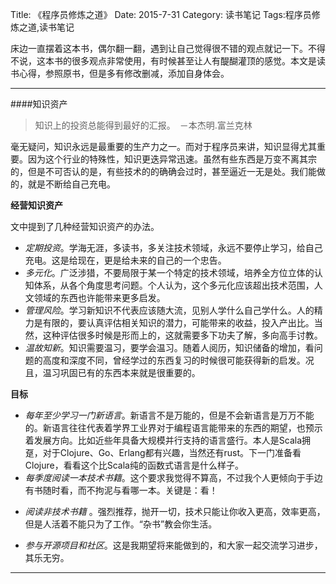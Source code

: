 Title: 《程序员修炼之道》
Date: 2015-7-31 
Category: 读书笔记
Tags:程序员修炼之道,读书笔记

床边一直摆着这本书，偶尔翻一翻，遇到让自己觉得很不错的观点就记一下。不得不说，这本书的很多观点非常使用，有时候甚至让人有醍醐灌顶的感觉。本文是读书心得，参照原书，但是多有修改删减，添加自身体会。
* * *
####知识资产
>知识上的投资总能得到最好的汇报。　－本杰明.富兰克林

毫无疑问，知识永远是最重要的生产力之一。而对于程序员来讲，知识显得尤其重要。因为这个行业的特殊性，知识更迭异常迅速。虽然有些东西是万变不离其宗的，但是不可否认的是，有些技术的的确确会过时，甚至逼近一无是处。我们能做的，就是不断给自己充电。

**经营知识资产**

文中提到了几种经营知识资产的办法。

+ *定期投资*。学海无涯，多读书，多关注技术领域，永远不要停止学习，给自己充电。这是给现在，更是给未来的自己的一个忠告。
+ *多元化*。广泛涉猎，不要局限于某一个特定的技术领域，培养全方位立体的认知体系，从各个角度思考问题。个人认为，这个多元化应该超出技术范围，人文领域的东西也许能带来更多启发。
+ *管理风险*。学习新知识不代表应该随大流，见别人学什么自己学什么。人的精力是有限的，要认真评估相关知识的潜力，可能带来的收益，投入产出比。当然，这种评估很多时候是形而上的，这就需要多下功夫了解，多向高手讨教。
+ *温故知新*。知识需要温习，要学会温习。随着人阅历，知识储备的增加，看问题的高度和深度不同，曾经学过的东西复习的时候很可能获得新的启发。况且，温习巩固已有的东西本来就是很重要的。

**目标**

+ *每年至少学习一门新语言*。新语言不是万能的，但是不会新语言是万万不能的。新语言往往代表着学界工业界对于编程语言能带来的东西的期望，也预示着发展方向。比如近些年具备大规模并行支持的语言盛行。本人是Scala拥趸，对于Clojure、Go、Erlang都有兴趣，当然还有rust。下一门准备看Clojure，看看这个比Scala纯的函数式语言是什么样子。
+ *每季度阅读一本技术书籍*。这个要求我觉得不算高，不过我个人更倾向于手边有书随时看，而不拘泥与看哪一本。关键是：看！
* *阅读非技术书籍* 。强烈推荐，抛开一切，技术只能让你收入更高，效率更高，但是人活着不能只为了工作。“杂书”教会你生活。
+ *参与开源项目和社区*。这是我期望将来能做到的，和大家一起交流学习进步，其乐无穷。


* * *




